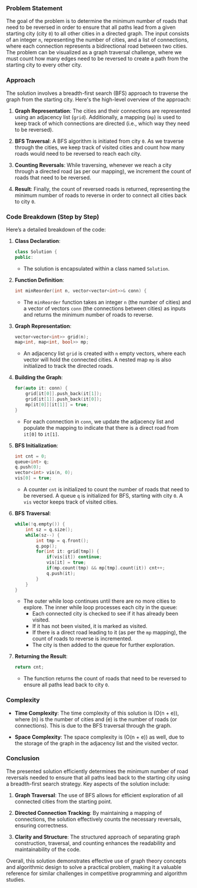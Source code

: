 ### Problem Statement

The goal of the problem is to determine the minimum number of roads that need to be reversed in order to ensure that all paths lead from a given starting city (city `0`) to all other cities in a directed graph. The input consists of an integer `n`, representing the number of cities, and a list of connections, where each connection represents a bidirectional road between two cities. The problem can be visualized as a graph traversal challenge, where we must count how many edges need to be reversed to create a path from the starting city to every other city.

### Approach

The solution involves a breadth-first search (BFS) approach to traverse the graph from the starting city. Here's the high-level overview of the approach:

1. **Graph Representation**: The cities and their connections are represented using an adjacency list (`grid`). Additionally, a mapping (`mp`) is used to keep track of which connections are directed (i.e., which way they need to be reversed).

2. **BFS Traversal**: A BFS algorithm is initiated from city `0`. As we traverse through the cities, we keep track of visited cities and count how many roads would need to be reversed to reach each city.

3. **Counting Reversals**: While traversing, whenever we reach a city through a directed road (as per our mapping), we increment the count of roads that need to be reversed.

4. **Result**: Finally, the count of reversed roads is returned, representing the minimum number of roads to reverse in order to connect all cities back to city `0`.

### Code Breakdown (Step by Step)

Here’s a detailed breakdown of the code:

1. **Class Declaration**:
   ```cpp
   class Solution {
   public:
   ```

   - The solution is encapsulated within a class named `Solution`.

2. **Function Definition**:
   ```cpp
   int minReorder(int n, vector<vector<int>>& conn) {
   ```

   - The `minReorder` function takes an integer `n` (the number of cities) and a vector of vectors `conn` (the connections between cities) as inputs and returns the minimum number of roads to reverse.

3. **Graph Representation**:
   ```cpp
   vector<vector<int>> grid(n);
   map<int, map<int, bool>> mp;
   ```

   - An adjacency list `grid` is created with `n` empty vectors, where each vector will hold the connected cities. A nested map `mp` is also initialized to track the directed roads.

4. **Building the Graph**:
   ```cpp
   for(auto it: conn) {
       grid[it[0]].push_back(it[1]);
       grid[it[1]].push_back(it[0]);
       mp[it[0]][it[1]] = true;
   }
   ```

   - For each connection in `conn`, we update the adjacency list and populate the mapping to indicate that there is a direct road from `it[0]` to `it[1]`.

5. **BFS Initialization**:
   ```cpp
   int cnt = 0;
   queue<int> q;
   q.push(0);
   vector<int> vis(n, 0);
   vis[0] = true;
   ```

   - A counter `cnt` is initialized to count the number of roads that need to be reversed. A queue `q` is initialized for BFS, starting with city `0`. A `vis` vector keeps track of visited cities.

6. **BFS Traversal**:
   ```cpp
   while(!q.empty()) {
       int sz = q.size();
       while(sz--) {
           int tmp = q.front();
           q.pop();
           for(int it: grid[tmp]) {
               if(vis[it]) continue;
               vis[it] = true;
               if(mp.count(tmp) && mp[tmp].count(it)) cnt++;
               q.push(it);
           }
       }
   }
   ```

   - The outer while loop continues until there are no more cities to explore. The inner while loop processes each city in the queue:
     - Each connected city is checked to see if it has already been visited.
     - If it has not been visited, it is marked as visited.
     - If there is a direct road leading to it (as per the `mp` mapping), the count of roads to reverse is incremented.
     - The city is then added to the queue for further exploration.

7. **Returning the Result**:
   ```cpp
   return cnt;
   ```

   - The function returns the count of roads that need to be reversed to ensure all paths lead back to city `0`.

### Complexity

- **Time Complexity**: The time complexity of this solution is \(O(n + e)\), where \(n\) is the number of cities and \(e\) is the number of roads (or connections). This is due to the BFS traversal through the graph.

- **Space Complexity**: The space complexity is \(O(n + e)\) as well, due to the storage of the graph in the adjacency list and the visited vector.

### Conclusion

The presented solution efficiently determines the minimum number of road reversals needed to ensure that all paths lead back to the starting city using a breadth-first search strategy. Key aspects of the solution include:

1. **Graph Traversal**: The use of BFS allows for efficient exploration of all connected cities from the starting point.

2. **Directed Connection Tracking**: By maintaining a mapping of connections, the solution effectively counts the necessary reversals, ensuring correctness.

3. **Clarity and Structure**: The structured approach of separating graph construction, traversal, and counting enhances the readability and maintainability of the code.

Overall, this solution demonstrates effective use of graph theory concepts and algorithmic design to solve a practical problem, making it a valuable reference for similar challenges in competitive programming and algorithm studies.